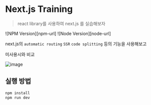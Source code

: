 # Next.js Training
> react library를 사용하여 next.js 를 실습해보자

![NPM Version][npm-url]
![Node Version][node-url]

next.js의 `automatic routing` `SSR` `code splitting` 등의 기능을 사용해보고

미사용시와 비교

![image](https://user-images.githubusercontent.com/22098393/156503637-f4b8e5d6-47a9-4e43-b7df-0450da829c14.png)

## 실행 방법

```sh
npm install
npm run dev
```
